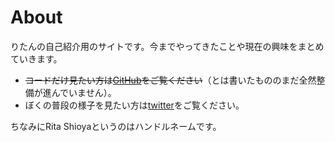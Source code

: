 # About

りたんの自己紹介用のサイトです。今までやってきたことや現在の興味をまとめていきます。



* ~~コードだけ見たい方は[GitHub](https://github.com/rita-rita-ritan)をご覧ください~~（とは書いたもののまだ全然整備が進んでいません）。
* ぼくの普段の様子を見たい方は[twitter](https://twitter.com/rita_rita_ritan)をご覧ください。



ちなみにRita Shioyaというのはハンドルネームです。